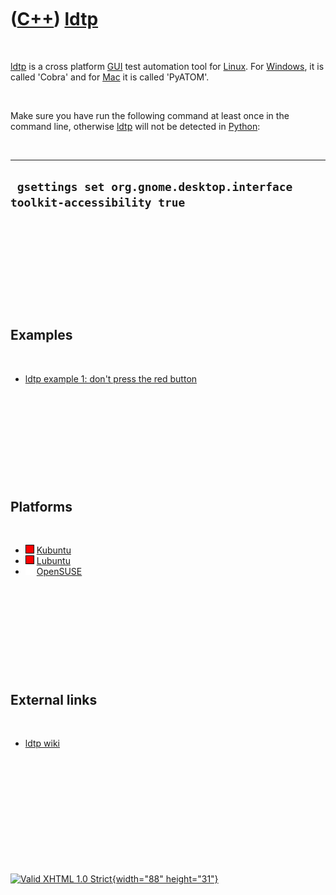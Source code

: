 



 

 

 

 

 

([C++](Cpp.htm)) [ldtp](CppLdtp.htm)
====================================

 

[ldtp](CppLdtp.htm) is a cross platform [GUI](CppGui.htm) test
automation tool for [Linux](CppLinux.htm). For
[Windows](CppWindows.htm), it is called 'Cobra' and for
[Mac](CppMac.htm) it is called 'PyATOM'.

 

Make sure you have run the following command at least once in the
command line, otherwise [ldtp](CppLdtp.htm) will not be detected in
[Python](CppPython.htm):

 

  -------------------------------------------------------------------------
  ` gsettings set org.gnome.desktop.interface toolkit-accessibility true`
  -------------------------------------------------------------------------

 

 

 

 

 

Examples
--------

 

-   [ldtp example 1: don't press the red button](CppLdtpExample1.htm)

 

 

 

 

 

Platforms
---------

 

-   ![FAIL](PicRed.png) [Kubuntu](CppKubuntu.htm)
-   ![FAIL](PicRed.png) [Lubuntu](CppLubuntu.htm)
-   ![TODO](PicSpacer.png) [OpenSUSE](CppOpenSUSE.htm)

 

 

 

 

 

External links
--------------

 

-   [ldtp wiki](http://ldtp.freedesktop.org/wiki/)

 

 

 

 

 





 

[![Valid XHTML 1.0 Strict](valid-xhtml10.png){width="88"
height="31"}](http://validator.w3.org/check?uri=referer)
